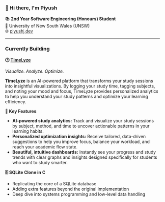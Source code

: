 ### 👋 Hi there, I'm Piyush

📚 **2nd Year Software Engineering (Honours) Student**  
📍 University of New South Wales (UNSW)  
🌐 [piyushj.dev](https://piyushj.dev)

---

### Currently Building

**🕒  [TimeLyze](https://timelyze.app)**

*Visualize. Analyze. Optimize.*

**TimeLyze** is an AI-powered platform that transforms your study sessions into insightful visualizations. By logging your study time, tagging subjects, and noting your mood and focus, TimeLyze provides personalized analytics to help you understand your study patterns and optimize your learning efficiency.

**🎯 Key Features**
- **AI-powered study analytics:** Track and visualize your study sessions by subject, method, and time to uncover actionable patterns in your learning habits.
- **Personalized optimization insights:** Receive tailored, data-driven suggestions to help you improve focus, balance your workload, and reach your academic flow state.
- **Beautiful, intuitive dashboards:** Instantly see your progress and study trends with clear graphs and insights designed specifically for students who want to study smarter.

**🗄️ SQLite Clone in C**  
- Replicating the core of a SQLite database  
- Adding extra features beyond the original implementation  
- Deep dive into systems programming and low-level data handling
